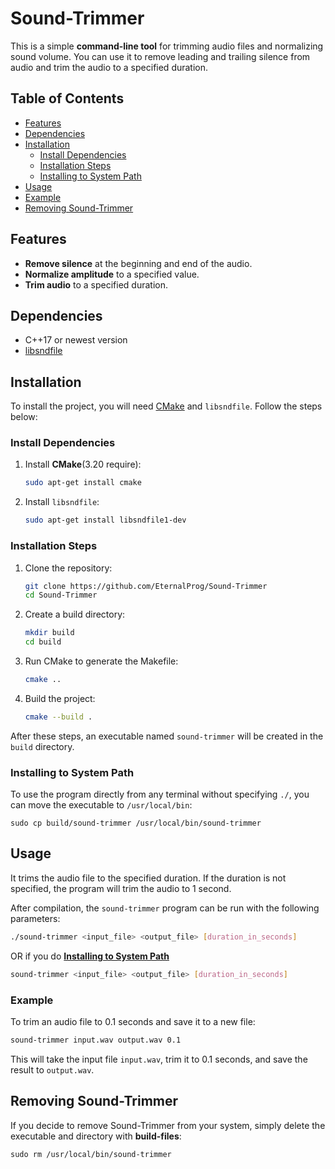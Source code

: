 # Sound-Trimmer

This is a simple **command-line tool** for trimming audio files and normalizing sound volume. You can use it to remove leading and trailing silence from audio and trim the audio to a specified duration.

## Table of Contents

- [Features](#features)
- [Dependencies](#dependencies)
- [Installation](#installation)
   - [Install Dependencies](#install-dependencies)
   - [Installation Steps](#installation-steps)
   - [Installing to System Path](#installing-to-system-path)
- [Usage](#usage)
- [Example](#example)
- [Removing Sound-Trimmer](#removing-sound-trimmer)

## Features

- **Remove silence** at the beginning and end of the audio.
- **Normalize amplitude** to a specified value.
- **Trim audio** to a specified duration.

## Dependencies

- C++17 or newest version
- [libsndfile](http://www.mega-nerd.com/libsndfile/)

## Installation

To install the project, you will need [CMake](https://cmake.org/) and `libsndfile`. Follow the steps below:

### Install Dependencies

1. Install **CMake**(3.20 require):
    ```sh
    sudo apt-get install cmake
    ```
2. Install `libsndfile`:
    ```sh
    sudo apt-get install libsndfile1-dev
    ```

### Installation Steps

1. Clone the repository:
    ```sh
    git clone https://github.com/EternalProg/Sound-Trimmer
    cd Sound-Trimmer
    ```

2. Create a build directory:
    ```sh
    mkdir build
    cd build
    ```

3. Run CMake to generate the Makefile:
    ```sh
    cmake ..
    ```

4. Build the project:
    ```sh
    cmake --build .
    ```

After these steps, an executable named `sound-trimmer` will be created in the `build` directory.

### Installing to System Path

To use the program directly from any terminal without specifying `./`, you can move the executable to `/usr/local/bin`:

   ``` shell
   sudo cp build/sound-trimmer /usr/local/bin/sound-trimmer
   ```   

## Usage

It trims the audio file to the specified duration. If the duration is not specified, the program will trim the audio to
1 second.

After compilation, the `sound-trimmer` program can be run with the following parameters:

```sh
./sound-trimmer <input_file> <output_file> [duration_in_seconds]
```

OR if you do **[Installing to System Path](#installing-to-system-path)**

```sh
sound-trimmer <input_file> <output_file> [duration_in_seconds]
```

### Example
To trim an audio file to 0.1 seconds and save it to a new file:

```sh
sound-trimmer input.wav output.wav 0.1
```
This will take the input file `input.wav`, trim it to 0.1 seconds, and save the result to `output.wav`.

## Removing Sound-Trimmer

If you decide to remove Sound-Trimmer from your system, simply delete the executable and directory with **build-files**:

``` shell
sudo rm /usr/local/bin/sound-trimmer
```
